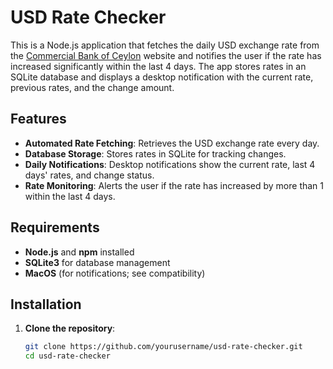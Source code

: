 # USD Rate Checker

This is a Node.js application that fetches the daily USD exchange rate from the [Commercial Bank of Ceylon](https://www.combank.lk/rates-tariff#exchange-rates) website and notifies the user if the rate has increased significantly within the last 4 days. The app stores rates in an SQLite database and displays a desktop notification with the current rate, previous rates, and the change amount.

## Features

- **Automated Rate Fetching**: Retrieves the USD exchange rate every day.
- **Database Storage**: Stores rates in SQLite for tracking changes.
- **Daily Notifications**: Desktop notifications show the current rate, last 4 days' rates, and change status.
- **Rate Monitoring**: Alerts the user if the rate has increased by more than 1 within the last 4 days.

## Requirements

- **Node.js** and **npm** installed
- **SQLite3** for database management
- **MacOS** (for notifications; see compatibility)

## Installation

1. **Clone the repository**:
   ```bash
   git clone https://github.com/yourusername/usd-rate-checker.git
   cd usd-rate-checker
